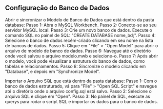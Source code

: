 ## Configuração do Banco de Dados

Abrir e sincronizar o Modelo de Banco de Dados que está dentro da pasta database:
Passo 1: Abra o MySQL Workbench.
Passo 2: Conecte-se ao seu servidor MySQL local.
Passo 3: Crie um novo banco de dados. Execute o comando SQL no painel de SQL: "CREATE DATABASE nome_bd;".
Passo 4: Selecione o banco de dados recém-criado clicando em seu nome na lista de bancos de dados.
Passo 5: Clique em "File" > "Open Model" para abrir o arquivo de modelo de banco de dados.
Passo 6: Navegue até o diretório onde você salvou o arquivo modelo.mwb e selecione-o.
Passo 7: Após abrir o modelo, você pode visualizar a estrutura do banco de dados, como tabelas e relacionamentos.
Passo 8: Sincronize o modelo clicando em "Database", e depois em "Synchronize Model".

Importar o Arquivo SQL que está dentro da pasta database:
Passo 1: Com o banco de dados estruturado, vá para "File" > "Open SQL Script" e navegue até o diretório onde o arquivo config.sql está salvo.
Passo 2: Selecione o arquivo SQL e clique em "Open".
Passo 3: No painel de SQL, execute as querys para rodar o script SQL e importar os dados para o banco de dados.


